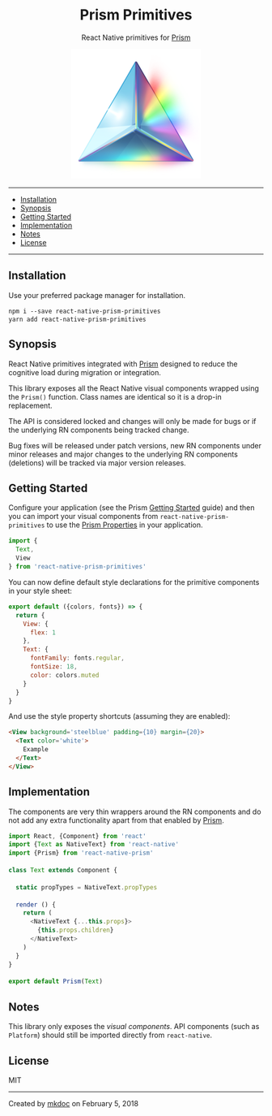 <h1 align="center">Prism Primitives</h1>
<p align="center">React Native primitives for <a href="https://github.com/fika-community/prism"title="Prism">Prism</a></p>
<p align="center">
  <img width="256" height="256" src="https://raw.githubusercontent.com/fika-community/prism/master/prism.png" />
</p>

---

- [Installation](#installation)
- [Synopsis](#synopsis)
- [Getting Started](#getting-started)
- [Implementation](#implementation)
- [Notes](#notes)
- [License](#license)

---

## Installation

Use your preferred package manager for installation.

```
npm i --save react-native-prism-primitives
yarn add react-native-prism-primitives
```

## Synopsis

React Native primitives integrated with [Prism](https://github.com/fika-community/prism) designed to reduce the cognitive load during migration or integration.

This library exposes all the React Native visual components wrapped using the `Prism()` function. Class names are identical so it is a drop-in replacement.

The API is considered locked and changes will only be made for bugs or if the underlying RN components being tracked change.

Bug fixes will be released under patch versions, new RN components under minor releases and major changes to the underlying RN components (deletions) will be tracked via major version releases.

## Getting Started

Configure your application (see the Prism [Getting Started](https://github.com/fika-community/prism#getting-started) guide) and then you can import your visual components from `react-native-prism-primitives` to use the [Prism Properties](https://github.com/fika-community/prism#properties) in your application.

```javascript
import {
  Text,
  View
} from 'react-native-prism-primitives'
```

You can now define default style declarations for the primitive components in your style sheet:

```javascript
export default ({colors, fonts}) => {
  return {
    View: {
      flex: 1
    },
    Text: {
      fontFamily: fonts.regular,
      fontSize: 18,
      color: colors.muted
    }
  }
}
```

And use the style property shortcuts (assuming they are enabled):

```html
<View background='steelblue' padding={10} margin={20}>
  <Text color='white'>
    Example
  </Text>
</View>
```

## Implementation

The components are very thin wrappers around the RN components and do not add any extra functionality apart from that enabled by [Prism](https://github.com/fika-community/prism).

```javascript
import React, {Component} from 'react'
import {Text as NativeText} from 'react-native'
import {Prism} from 'react-native-prism'

class Text extends Component {

  static propTypes = NativeText.propTypes

  render () {
    return (
      <NativeText {...this.props}>
        {this.props.children}
      </NativeText>
    )
  }
}

export default Prism(Text)
```

## Notes

This library only exposes the *visual components*. API components (such as `Platform`) should still be imported directly from `react-native`.

## License

MIT

---

Created by [mkdoc](https://github.com/mkdoc/mkdoc) on February 5, 2018

[prism]: https://github.com/fika-community/prism
[getting started]: https://github.com/fika-community/prism#getting-started
[prism properties]: https://github.com/fika-community/prism#properties

